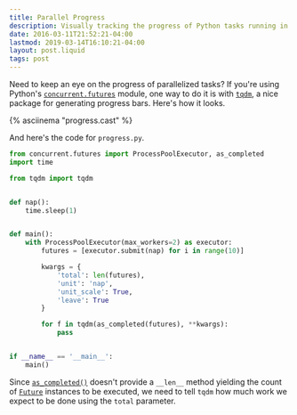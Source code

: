 ```yaml
---
title: Parallel Progress
description: Visually tracking the progress of Python tasks running in parallel.
date: 2016-03-11T21:52:21-04:00
lastmod: 2019-03-14T16:10:21-04:00
layout: post.liquid
tags: post
---
```


Need to keep an eye on the progress of parallelized tasks? If you're using Python's [`concurrent.futures`](https://docs.python.org/3/library/concurrent.futures.html) module, one way to do it is with [`tqdm`](https://pypi.org/project/tqdm/), a nice package for generating progress bars. Here's how it looks.

{% asciinema "progress.cast" %}

And here's the code for `progress.py`.

```python
from concurrent.futures import ProcessPoolExecutor, as_completed
import time

from tqdm import tqdm


def nap():
    time.sleep(1)


def main():
    with ProcessPoolExecutor(max_workers=2) as executor:
        futures = [executor.submit(nap) for i in range(10)]

        kwargs = {
            'total': len(futures),
            'unit': 'nap',
            'unit_scale': True,
            'leave': True
        }

        for f in tqdm(as_completed(futures), **kwargs):
            pass


if __name__ == '__main__':
    main()
```

Since [`as_completed()`](https://docs.python.org/3/library/concurrent.futures.html#concurrent.futures.as_completed) doesn't provide a `__len__` method yielding the count of [`Future`](https://docs.python.org/3/library/concurrent.futures.html#concurrent.futures.Future) instances to be executed, we need to tell `tqdm` how much work we expect to be done using the `total` parameter.

